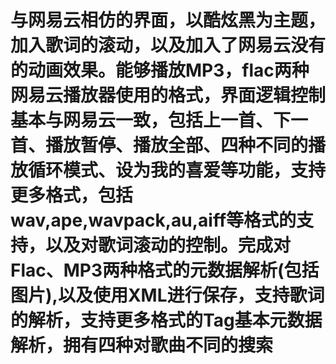 与网易云相仿的界面，以酷炫黑为主题，加入歌词的滚动，以及加入了网易云没有的动画效果。能够播放MP3，flac两种网易云播放器使用的格式，界面逻辑控制基本与网易云一致，包括上一首、下一首、播放暂停、播放全部、四种不同的播放循环模式、设为我的喜爱等功能，支持更多格式，包括wav,ape,wavpack,au,aiff等格式的支持，以及对歌词滚动的控制。完成对Flac、MP3两种格式的元数据解析(包括图片),以及使用XML进行保存，支持歌词的解析，支持更多格式的Tag基本元数据解析，拥有四种对歌曲不同的搜索
==========================================================================================================================